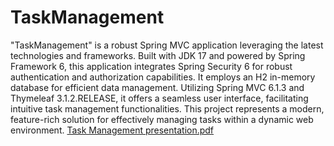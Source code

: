 # TaskManagement

"TaskManagement" is a robust Spring MVC application leveraging the latest technologies and frameworks. 
Built with JDK 17 and powered by Spring Framework 6, this application integrates Spring Security 6 for robust authentication and authorization capabilities. 
It employs an H2 in-memory database for efficient data management. 
Utilizing Spring MVC 6.1.3 and Thymeleaf 3.1.2.RELEASE, it offers a seamless user interface, facilitating intuitive task management functionalities. 
This project represents a modern, feature-rich solution for effectively managing tasks within a dynamic web environment.
[Task Management presentation.pdf](https://github.com/sanansh1/TaskManagement/files/15253378/Untitled.presentation.pdf)

